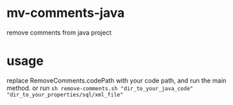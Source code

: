# mv-comments-java

remove comments from java project

# usage

replace RemoveComments.codePath with your code path, and run the main method. or
run `sh remove-comments.sh "dir_to_your_java_code" "dir_to_your_properties/sql/xml_file"`
